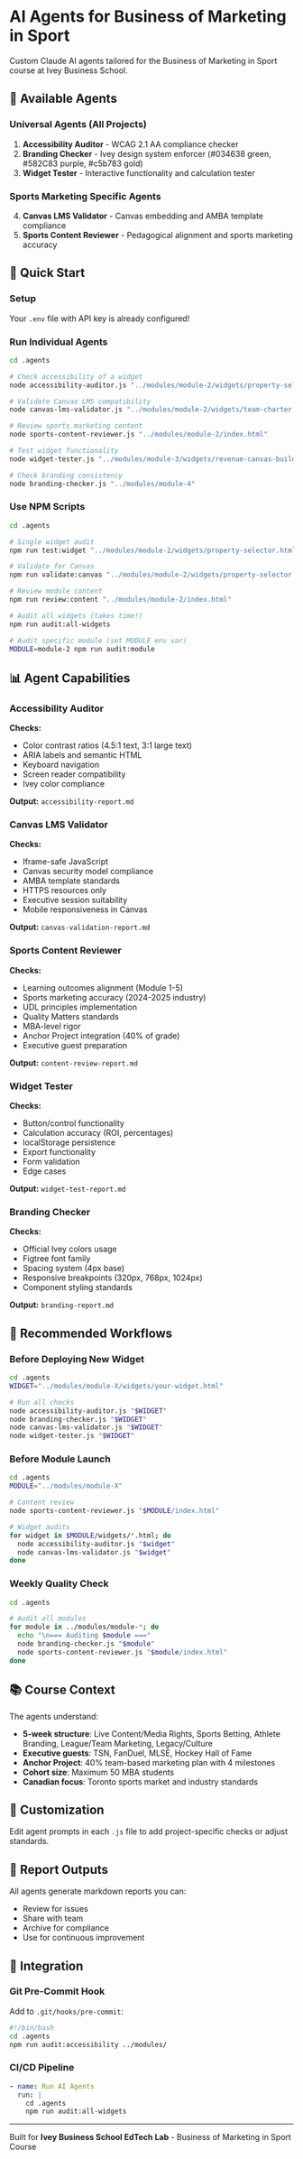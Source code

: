 # AI Agents for Business of Marketing in Sport

Custom Claude AI agents tailored for the Business of Marketing in Sport course at Ivey Business School.

## 🤖 Available Agents

### Universal Agents (All Projects)
1. **Accessibility Auditor** - WCAG 2.1 AA compliance checker
2. **Branding Checker** - Ivey design system enforcer (#034638 green, #582C83 purple, #c5b783 gold)
3. **Widget Tester** - Interactive functionality and calculation tester

### Sports Marketing Specific Agents
4. **Canvas LMS Validator** - Canvas embedding and AMBA template compliance
5. **Sports Content Reviewer** - Pedagogical alignment and sports marketing accuracy

## 🚀 Quick Start

### Setup
Your `.env` file with API key is already configured!

### Run Individual Agents
```bash
cd .agents

# Check accessibility of a widget
node accessibility-auditor.js "../modules/module-2/widgets/property-selector.html"

# Validate Canvas LMS compatibility
node canvas-lms-validator.js "../modules/module-2/widgets/team-charter.html"

# Review sports marketing content
node sports-content-reviewer.js "../modules/module-2/index.html"

# Test widget functionality
node widget-tester.js "../modules/module-3/widgets/revenue-canvas-builder.html"

# Check branding consistency
node branding-checker.js "../modules/module-4"
```

### Use NPM Scripts
```bash
cd .agents

# Single widget audit
npm run test:widget "../modules/module-2/widgets/property-selector.html"

# Validate for Canvas
npm run validate:canvas "../modules/module-2/widgets/property-selector.html"

# Review module content
npm run review:content "../modules/module-2/index.html"

# Audit all widgets (takes time!)
npm run audit:all-widgets

# Audit specific module (set MODULE env var)
MODULE=module-2 npm run audit:module
```

## 📊 Agent Capabilities

### Accessibility Auditor
**Checks:**
- Color contrast ratios (4.5:1 text, 3:1 large text)
- ARIA labels and semantic HTML
- Keyboard navigation
- Screen reader compatibility
- Ivey color compliance

**Output:** `accessibility-report.md`

### Canvas LMS Validator
**Checks:**
- Iframe-safe JavaScript
- Canvas security model compliance
- AMBA template standards
- HTTPS resources only
- Executive session suitability
- Mobile responsiveness in Canvas

**Output:** `canvas-validation-report.md`

### Sports Content Reviewer
**Checks:**
- Learning outcomes alignment (Module 1-5)
- Sports marketing accuracy (2024-2025 industry)
- UDL principles implementation
- Quality Matters standards
- MBA-level rigor
- Anchor Project integration (40% of grade)
- Executive guest preparation

**Output:** `content-review-report.md`

### Widget Tester
**Checks:**
- Button/control functionality
- Calculation accuracy (ROI, percentages)
- localStorage persistence
- Export functionality
- Form validation
- Edge cases

**Output:** `widget-test-report.md`

### Branding Checker
**Checks:**
- Official Ivey colors usage
- Figtree font family
- Spacing system (4px base)
- Responsive breakpoints (320px, 768px, 1024px)
- Component styling standards

**Output:** `branding-report.md`

## 🎯 Recommended Workflows

### Before Deploying New Widget
```bash
cd .agents
WIDGET="../modules/module-X/widgets/your-widget.html"

# Run all checks
node accessibility-auditor.js "$WIDGET"
node branding-checker.js "$WIDGET"
node canvas-lms-validator.js "$WIDGET"
node widget-tester.js "$WIDGET"
```

### Before Module Launch
```bash
cd .agents
MODULE="../modules/module-X"

# Content review
node sports-content-reviewer.js "$MODULE/index.html"

# Widget audits
for widget in $MODULE/widgets/*.html; do
  node accessibility-auditor.js "$widget"
  node canvas-lms-validator.js "$widget"
done
```

### Weekly Quality Check
```bash
cd .agents

# Audit all modules
for module in ../modules/module-*; do
  echo "\n=== Auditing $module ==="
  node branding-checker.js "$module"
  node sports-content-reviewer.js "$module/index.html"
done
```

## 📚 Course Context

The agents understand:
- **5-week structure**: Live Content/Media Rights, Sports Betting, Athlete Branding, League/Team Marketing, Legacy/Culture
- **Executive guests**: TSN, FanDuel, MLSE, Hockey Hall of Fame
- **Anchor Project**: 40% team-based marketing plan with 4 milestones
- **Cohort size**: Maximum 50 MBA students
- **Canadian focus**: Toronto sports market and industry standards

## 🔧 Customization

Edit agent prompts in each `.js` file to add project-specific checks or adjust standards.

## 📝 Report Outputs

All agents generate markdown reports you can:
- Review for issues
- Share with team
- Archive for compliance
- Use for continuous improvement

## 🤝 Integration

### Git Pre-Commit Hook
Add to `.git/hooks/pre-commit`:
```bash
#!/bin/bash
cd .agents
npm run audit:accessibility ../modules/
```

### CI/CD Pipeline
```yaml
- name: Run AI Agents
  run: |
    cd .agents
    npm run audit:all-widgets
```

---

Built for **Ivey Business School EdTech Lab** - Business of Marketing in Sport Course
